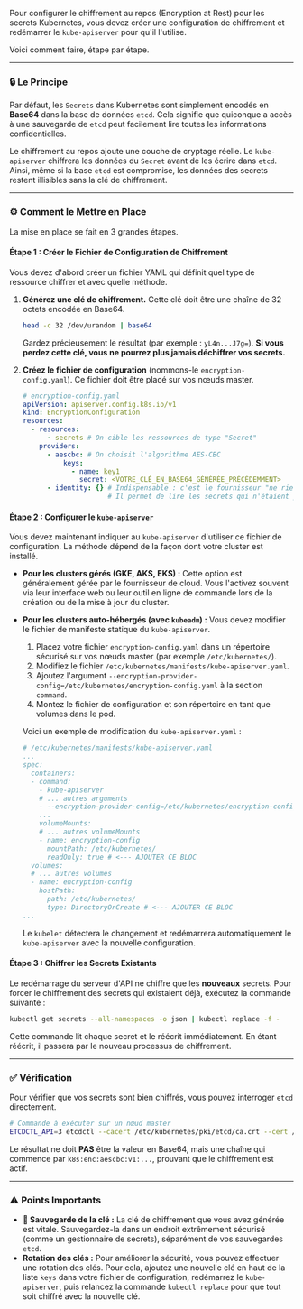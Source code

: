 Pour configurer le chiffrement au repos (Encryption at Rest) pour les secrets Kubernetes, vous devez créer une configuration de chiffrement et redémarrer le `kube-apiserver` pour qu'il l'utilise.

Voici comment faire, étape par étape.

-----

### 🔒 Le Principe

Par défaut, les `Secrets` dans Kubernetes sont simplement encodés en **Base64** dans la base de données `etcd`. Cela signifie que quiconque a accès à une sauvegarde de `etcd` peut facilement lire toutes les informations confidentielles.

Le chiffrement au repos ajoute une couche de cryptage réelle. Le `kube-apiserver` chiffrera les données du `Secret` avant de les écrire dans `etcd`. Ainsi, même si la base `etcd` est compromise, les données des secrets restent illisibles sans la clé de chiffrement.

-----

### ⚙️ Comment le Mettre en Place

La mise en place se fait en 3 grandes étapes.

#### Étape 1 : Créer le Fichier de Configuration de Chiffrement

Vous devez d'abord créer un fichier YAML qui définit quel type de ressource chiffrer et avec quelle méthode.

1.  **Générez une clé de chiffrement.** Cette clé doit être une chaîne de 32 octets encodée en Base64.

    ```bash
    head -c 32 /dev/urandom | base64
    ```

    Gardez précieusement le résultat (par exemple : `yL4n...J7g=`). **Si vous perdez cette clé, vous ne pourrez plus jamais déchiffrer vos secrets.**

2.  **Créez le fichier de configuration** (nommons-le `encryption-config.yaml`). Ce fichier doit être placé sur vos nœuds master.

    ```yaml
    # encryption-config.yaml
    apiVersion: apiserver.config.k8s.io/v1
    kind: EncryptionConfiguration
    resources:
      - resources:
          - secrets # On cible les ressources de type "Secret"
        providers:
          - aescbc: # On choisit l'algorithme AES-CBC
              keys:
                - name: key1
                  secret: <VOTRE_CLÉ_EN_BASE64_GÉNÉRÉE_PRÉCÉDEMMENT>
          - identity: {} # Indispensable : c'est le fournisseur "ne rien faire".
                         # Il permet de lire les secrets qui n'étaient pas encore chiffrés.
    ```

#### Étape 2 : Configurer le `kube-apiserver`

Vous devez maintenant indiquer au `kube-apiserver` d'utiliser ce fichier de configuration. La méthode dépend de la façon dont votre cluster est installé.

  * **Pour les clusters gérés (GKE, AKS, EKS) :** Cette option est généralement gérée par le fournisseur de cloud. Vous l'activez souvent via leur interface web ou leur outil en ligne de commande lors de la création ou de la mise à jour du cluster.

  * **Pour les clusters auto-hébergés (avec `kubeadm`) :** Vous devez modifier le fichier de manifeste statique du `kube-apiserver`.

    1.  Placez votre fichier `encryption-config.yaml` dans un répertoire sécurisé sur vos nœuds master (par exemple `/etc/kubernetes/`).
    2.  Modifiez le fichier `/etc/kubernetes/manifests/kube-apiserver.yaml`.
    3.  Ajoutez l'argument `--encryption-provider-config=/etc/kubernetes/encryption-config.yaml` à la section `command`.
    4.  Montez le fichier de configuration et son répertoire en tant que volumes dans le pod.

    Voici un exemple de modification du `kube-apiserver.yaml` :

    ```yaml
    # /etc/kubernetes/manifests/kube-apiserver.yaml
    ...
    spec:
      containers:
      - command:
        - kube-apiserver
        # ... autres arguments
        - --encryption-provider-config=/etc/kubernetes/encryption-config.yaml # <--- AJOUTER CETTE LIGNE
        ...
        volumeMounts:
        # ... autres volumeMounts
        - name: encryption-config
          mountPath: /etc/kubernetes/
          readOnly: true # <--- AJOUTER CE BLOC
      volumes:
      # ... autres volumes
      - name: encryption-config
        hostPath:
          path: /etc/kubernetes/
          type: DirectoryOrCreate # <--- AJOUTER CE BLOC
    ...
    ```

    Le `kubelet` détectera le changement et redémarrera automatiquement le `kube-apiserver` avec la nouvelle configuration.

#### Étape 3 : Chiffrer les Secrets Existants

Le redémarrage du serveur d'API ne chiffre que les **nouveaux** secrets. Pour forcer le chiffrement des secrets qui existaient déjà, exécutez la commande suivante :

```bash
kubectl get secrets --all-namespaces -o json | kubectl replace -f -
```

Cette commande lit chaque secret et le réécrit immédiatement. En étant réécrit, il passera par le nouveau processus de chiffrement.

-----

### ✅ Vérification

Pour vérifier que vos secrets sont bien chiffrés, vous pouvez interroger `etcd` directement.

```bash
# Commande à exécuter sur un nœud master
ETCDCTL_API=3 etcdctl --cacert /etc/kubernetes/pki/etcd/ca.crt --cert /etc/kubernetes/pki/etcd/server.crt --key /etc/kubernetes/pki/etcd/server.key get /registry/secrets/default/mon-secret
```

Le résultat ne doit **PAS** être la valeur en Base64, mais une chaîne qui commence par `k8s:enc:aescbc:v1:...`, prouvant que le chiffrement est actif.

-----

### ⚠️ Points Importants

  * **🔑 Sauvegarde de la clé :** La clé de chiffrement que vous avez générée est vitale. Sauvegardez-la dans un endroit extrêmement sécurisé (comme un gestionnaire de secrets), séparément de vos sauvegardes `etcd`.
  * **Rotation des clés :** Pour améliorer la sécurité, vous pouvez effectuer une rotation des clés. Pour cela, ajoutez une nouvelle clé en haut de la liste `keys` dans votre fichier de configuration, redémarrez le `kube-apiserver`, puis relancez la commande `kubectl replace` pour que tout soit chiffré avec la nouvelle clé.
